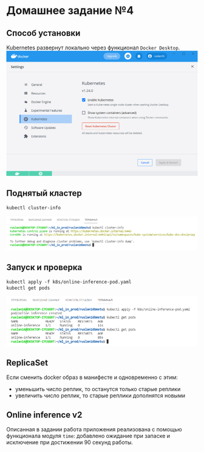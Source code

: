 # Домашнее задание №4
## Способ установки
Kubernetes развернут локально через функционал `Docker Desktop`.
![kuber](screenshots/kubernetes.png)
## Поднятый кластер
```
kubectl cluster-info
```
![cluster](screenshots/cluster_info.png)

## Запуск и проверка
```
kubectl apply -f k8s/online-inference-pod.yaml
kubectl get pods
```
![get](screenshots/get_pods.png)
## ReplicaSet
Если сменить docker образ в манифесте и одновременно с этим:
* уменьшить число реплик, то останутся только старые реплики
* увеличить число реплик, то старые реплики дополнятся новыми
## Online inference v2
Описанная в задании работа приложения реализована с помощью функционала модуля `time`: добавлено ожидание при запаске и исключение при достижении 90 секунд работы.
